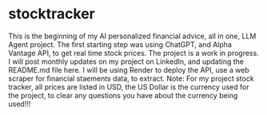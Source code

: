 # stocktracker
This is the beginning of my AI personalized financial advice, all in one, LLM Agent project. The first starting step was using ChatGPT, and Alpha Vantage API, to get real time stock prices. The project is a work in progress. I will post monthly updates on my project on LinkedIn, and updating the README.md file here. I will be using Render to deploy the API, use a web scraper for financial staements data, to extract.
Note: For my project stock tracker, all prices are listed in USD, the US Dollar is the currency used for the project, to clear any questions you have about the currency being used!!!
